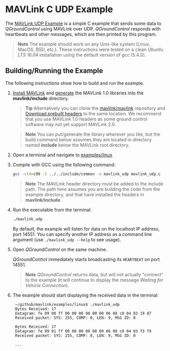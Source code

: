 # MAVLink C UDP Example

The [MAVLink UDP Example](https://github.com/mavlink/mavlink/tree/master/examples/linux) is a simple C example that sends some data to *QGroundControl* using MAVLink over UDP. *QGroundControl* responds with heartbeats and other messages, which are then printed by this program.

> **Note** The example should work on any Unix-like system (Linux, MacOS, BSD, etc.). These instructions were tested on a clean *Ubuntu LTS 16.04* installation using the default version of *gcc* (5.4.0).

## Building/Running the Example

The following instructions show how to build and run the example.

1. [Install MAVLink](../getting_started/installation.md) and [generate](../getting_started/generate_libraries.md) the MAVLink 1.0 libraries into the **mavlink/include** directory.
    
    > **Tip** Alternatively you can clone the [mavlink/mavlink](https://github.com/mavlink/mavlink/) repository and [Download prebuilt headers](../README.md#prebuilt_libraries) to the same location. We recommend that you use MAVLink 1.0 headers as some ground control software may not yet support MAVLink 2.0.
    
    <span></span>
    
    > **Note** You can put/generate the library wherever you like, but the build command below assumes they are located in directory named **include** below the MAVLink root directory.

2. Open a terminal and navigate to [examples/linux](https://github.com/mavlink/mavlink/tree/master/examples/linux)

3. Compile with GCC using the following command:
    
    ```bash
    gcc -std=c99 -I ../../include/common -o mavlink_udp mavlink_udp.c
    ```
    
    > **Note** The MAVLink header directory must be added to the include path. The path here assumes you are building the code from the example directory, and that have installed the headers in **mavlink/include**.

4. Run the executable from the terminal:
    
    ```bash
    ./mavlink_udp
    ```
    
    By default, the example will listen for data on the localhost IP address, port 14551. You can specify another IP address as a command line argument (use `./mavlink_udp --help` to see usage).

5. Open *QGroundControl* on the same machine.
    
    *QGroundControl* immediately starts broadcasting its `HEARTBEAT` on port 14551.
    
    > **Note** *QGroundControl* returns data, but will not actually "connect" to the example (it will continue to display the message *Waiting for Vehicle Connection*).

6. The example should start displaying the received data in the terminal:
    
        ~/github/mavlink/examples/linux$ ./mavlink_udp
        Bytes Received: 17
        Datagram: fe 09 00 ff 00 00 00 00 00 00 06 08 c0 04 03 19 87 
        Received packet: SYS: 255, COMP: 0, LEN: 9, MSG ID: 0
        
        Bytes Received: 17
        Datagram: fe 09 01 ff 00 00 00 00 00 00 06 08 c0 04 03 f3 f9 
        Received packet: SYS: 255, COMP: 0, LEN: 9, MSG ID: 0
        
        ...